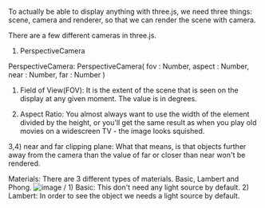 To actually be able to display anything with three.js, we need three things: scene, camera and renderer, so that we can render the scene with camera.


There are a few different cameras in three.js.
  1) PerspectiveCamera


PerspectiveCamera:
  PerspectiveCamera( fov : Number, aspect : Number, near : Number, far : Number )
  1) Field of View(FOV):
      It is the extent of the scene that is seen on the display at any given moment. The value is in degrees.
      
  2) Aspect Ratio:
      You almost always want to use the width of the element divided by the height, or you'll get the same result as when you play old movies on a widescreen TV - the image looks squished.
  
  3,4) near and far clipping plane:
      What that means, is that objects further away from the camera than the value of far or closer than near won't be rendered.
  
  
  Materials:
    There are 3 different types of materials. Basic, Lambert and Phong.
    ![image](https://user-images.githubusercontent.com/34181215/118680589-80892a00-b81c-11eb-9b65-202025931104.png)
    /
    1) Basic:
      This don't need any light source by default.
    2) Lambert:
      In order to see the object we needs a light source by default.

